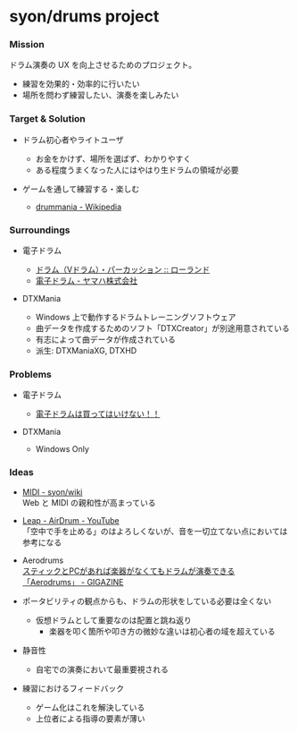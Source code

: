 syon/drums project
==================

### Mission

ドラム演奏の UX を向上させるためのプロジェクト。

- 練習を効果的・効率的に行いたい
- 場所を問わず練習したい、演奏を楽しみたい


### Target & Solution

- ドラム初心者やライトユーザ
    - お金をかけず、場所を選ばず、わかりやすく
    - ある程度うまくなった人にはやはり生ドラムの領域が必要

- ゲームを通して練習する・楽しむ
    - [drummania - Wikipedia](http://ja.wikipedia.org/wiki/Drummania)


### Surroundings

- 電子ドラム
    - [ドラム（Vドラム）・パーカッション :: ローランド](http://www.roland.co.jp/V-Drums/)
    - [電子ドラム - ヤマハ株式会社](http://jp.yamaha.com/products/musical-instruments/drums/el-drums/)

- DTXMania
    - Windows 上で動作するドラムトレーニングソフトウェア
    - 曲データを作成するためのソフト「DTXCreator」が別途用意されている
    - 有志によって曲データが作成されている
    - 派生: DTXManiaXG, DTXHD


### Problems

- 電子ドラム
    - [電子ドラムは買ってはいけない！！](https://sites.google.com/site/nobuyedrums/)

- DTXMania
    - Windows Only


### Ideas

- [MIDI - syon/wiki](http://syon-wiki.herokuapp.com/MIDI)  
  Web と MIDI の親和性が高まっている

- [Leap - AirDrum - YouTube](https://www.youtube.com/watch?v=xdm_2FO44ug)  
  「空中で手を止める」のはよろしくないが、音を一切立てない点においては参考になる  

- Aerodrums  
  [スティックとPCがあれば楽器がなくてもドラムが演奏できる「Aerodrums」 - GIGAZINE](http://gigazine.net/news/20141011-aerodrums1/)

- ポータビリティの観点からも、ドラムの形状をしている必要は全くない
    - 仮想ドラムとして重要なのは配置と跳ね返り
        - 楽器を叩く箇所や叩き方の微妙な違いは初心者の域を超えている

- 静音性
    - 自宅での演奏において最重要視される

- 練習におけるフィードバック
    - ゲーム化はこれを解決している
    - 上位者による指導の要素が薄い

